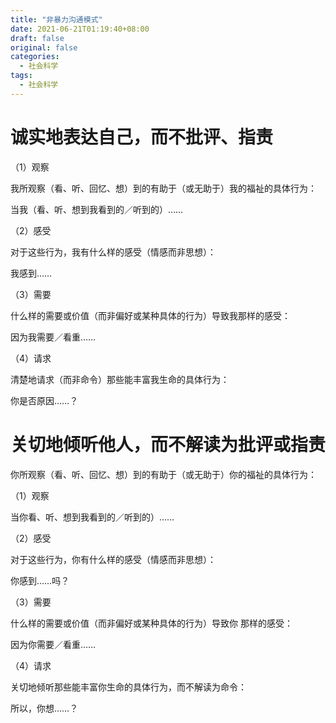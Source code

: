 ```yaml
---
title: "非暴力沟通模式"
date: 2021-06-21T01:19:40+08:00
draft: false
original: false
categories: 
  - 社会科学
tags: 
  - 社会科学
---
```


# 诚实地表达自己，而不批评、指责

（1）观察

我所观察（看、听、回忆、想）到的有助于（或无助于）我的福祉的具体行为：

当我（看、听、想到我看到的／听到的）……

（2）感受

对于这些行为，我有什么样的感受（情感而非思想）：

我感到……

（3）需要

什么样的需要或价值（而非偏好或某种具体的行为）导致我那样的感受：

因为我需要／看重……

（4）请求

清楚地请求（而非命令）那些能丰富我生命的具体行为：

你是否原因……？

<!--more-->

# 关切地倾听他人，而不解读为批评或指责

你所观察（看、听、回忆、想）到的有助于（或无助于）你的福祉的具体行为：

（1）观察

当你看、听、想到我看到的／听到的）……

（2）感受

对于这些行为，你有什么样的感受（情感而非思想）：

你感到……吗？

（3）需要

什么样的需要或价值（而非偏好或某种具体的行为）导致你 那样的感受：

因为你需要／看重……

（4）请求

关切地倾听那些能丰富你生命的具体行为，而不解读为命令：

所以，你想……？